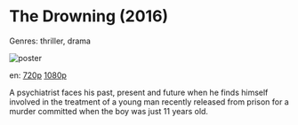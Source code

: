 # The Drowning (2016)

Genres: thriller, drama

![poster](http://image.tmdb.org/t/p/w500/4mzWQ0QwUALrCCCTTFJqlgsXo1Y.jpg)

en:
  [720p](magnet:?xt=urn:btih:102595C04D1E4924BE6B27F39595614482A7C62F&tr=udp://glotorrents.pw:6969/announce&tr=udp://tracker.opentrackr.org:1337/announce&tr=udp://torrent.gresille.org:80/announce&tr=udp://tracker.openbittorrent.com:80&tr=udp://tracker.coppersurfer.tk:6969&tr=udp://tracker.leechers-paradise.org:6969&tr=udp://p4p.arenabg.ch:1337&tr=udp://tracker.internetwarriors.net:1337)
  [1080p](magnet:?xt=urn:btih:8F38D9F6596CDB9D5BE4F660212A8665A6386742&tr=udp://glotorrents.pw:6969/announce&tr=udp://tracker.opentrackr.org:1337/announce&tr=udp://torrent.gresille.org:80/announce&tr=udp://tracker.openbittorrent.com:80&tr=udp://tracker.coppersurfer.tk:6969&tr=udp://tracker.leechers-paradise.org:6969&tr=udp://p4p.arenabg.ch:1337&tr=udp://tracker.internetwarriors.net:1337)
  


A psychiatrist faces his past, present and future when he finds himself involved in the treatment of a young man recently released from prison for a murder committed when the boy was just 11 years old.